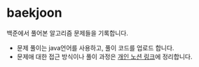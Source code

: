 # baekjoon

백준에서 풀어본 알고리즘 문제들을 기록합니다.

- 문제 풀이는 java언어를 사용하고, 풀이 코드를 업로드 합니다.
- 문제애 대한 접근 방식이나 풀이 과정은 [개인 노션 링크](https://jinuk.notion.site/BaekJoon-d845593f236041a0b62c5f0afcafa50c)에 정리합니다.


